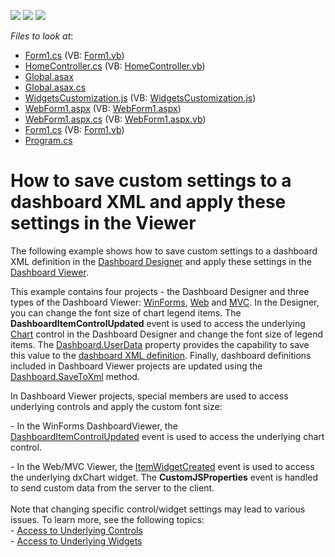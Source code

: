 <!-- default badges list -->
![](https://img.shields.io/endpoint?url=https://codecentral.devexpress.com/api/v1/VersionRange/128581337/15.1.6%2B)
[![](https://img.shields.io/badge/Open_in_DevExpress_Support_Center-FF7200?style=flat-square&logo=DevExpress&logoColor=white)](https://supportcenter.devexpress.com/ticket/details/T218543)
[![](https://img.shields.io/badge/📖_How_to_use_DevExpress_Examples-e9f6fc?style=flat-square)](https://docs.devexpress.com/GeneralInformation/403183)
<!-- default badges end -->
<!-- default file list -->
*Files to look at*:

* [Form1.cs](./CS/Dashboard_AddCustomSettings/Form1.cs) (VB: [Form1.vb](./VB/Dashboard_AddCustomSettings/Form1.vb))
* [HomeController.cs](./CS/Dashboard_LoadCustomSettings_Mvc/Controllers/HomeController.cs) (VB: [HomeController.vb](./VB/Dashboard_LoadCustomSettings_Mvc/Controllers/HomeController.vb))
* [Global.asax](./CS/Dashboard_LoadCustomSettings_Mvc/Global.asax)
* [Global.asax.cs](./CS/Dashboard_LoadCustomSettings_Mvc/Global.asax.cs)
* [WidgetsCustomization.js](./CS/Dashboard_LoadCustomSettings_Mvc/Scripts/WidgetsCustomization.js) (VB: [WidgetsCustomization.js](./VB/Dashboard_LoadCustomSettings_Mvc/Scripts/WidgetsCustomization.js))
* [WebForm1.aspx](./CS/Dashboard_LoadCustomSettings_Web/WebForm1.aspx) (VB: [WebForm1.aspx](./VB/Dashboard_LoadCustomSettings_Web/WebForm1.aspx))
* [WebForm1.aspx.cs](./CS/Dashboard_LoadCustomSettings_Web/WebForm1.aspx.cs) (VB: [WebForm1.aspx.vb](./VB/Dashboard_LoadCustomSettings_Web/WebForm1.aspx.vb))
* [Form1.cs](./CS/Dashboard_LoadCustomSettings_Win/Form1.cs) (VB: [Form1.vb](./VB/Dashboard_LoadCustomSettings_Win/Form1.vb))
* [Program.cs](./CS/Dashboard_LoadCustomSettings_Win/Program.cs)
<!-- default file list end -->
# How to save custom settings to a dashboard XML and apply these settings in the Viewer


<p>The following example shows how to save custom settings to a dashboard XML definition in the <a href="http://documentation.devexpress.com/#Dashboard/CustomDocument12142">Dashboard Designer</a> and apply these settings in the <a href="http://documentation.devexpress.com/#Dashboard/CustomDocument15347">Dashboard Viewer</a>.</p>
<p>This example contains four projects - the Dashboard Designer and three types of the Dashboard Viewer: <a href="http://documentation.devexpress.com/#Dashboard/CustomDocument15348">WinForms</a>, <a href="http://documentation.devexpress.com/#Dashboard/CustomDocument15364">Web</a> and <a href="http://documentation.devexpress.com/#Dashboard/CustomDocument17001">MVC</a>. In the Designer, you can change the font size of chart legend items. The <strong>DashboardItemControlUpdated</strong> event is used to access the underlying <a href="http://documentation.devexpress.com/#WindowsForms/CustomDocument8117">Chart</a> control in the Dashboard Designer and change the font size of legend items. The <a href="http://documentation.devexpress.com/#Dashboard/DevExpressDashboardCommonDashboard_UserDatatopic">Dashboard.UserData</a> property provides the capability to save this value to the <a href="http://documentation.devexpress.com/#Dashboard/CustomDocument15405">dashboard XML definition</a>. Finally, dashboard definitions included in Dashboard Viewer projects are updated using the <a href="http://documentation.devexpress.com/#Dashboard/DevExpressDashboardCommonDashboard_SaveToXmltopic">Dashboard.SaveToXml</a> method.</p>
<p>In Dashboard Viewer projects, special members are used to access underlying controls and apply the custom font size:</p>
<p>- In the WinForms DashboardViewer, the <a href="http://documentation.devexpress.com/#Dashboard/DevExpressDashboardWinDashboardViewer_DashboardItemControlUpdatedtopic">DashboardItemControlUpdated</a> event is used to access the underlying chart control.</p>
<p>- In the Web/MVC Viewer, the <a href="http://documentation.devexpress.com/#Dashboard/DevExpressDashboardWebScriptsASPxClientDashboardViewer_ItemWidgetCreatedtopic">ItemWidgetCreated</a> event is used to access the underlying dxChart widget. The <strong>CustomJSProperties</strong> event is handled to send custom data from the server to the client.<br /><br />Note that changing specific control/widget settings may lead to various issues. To learn more, see the following topics:<br />- <a href="http://documentation.devexpress.com/#Dashboard/CustomDocument18019">Access to Underlying Controls</a><br />- <a href="http://documentation.devexpress.com/#Dashboard/CustomDocument18020">Access to Underlying Widgets</a></p>

<br/>



